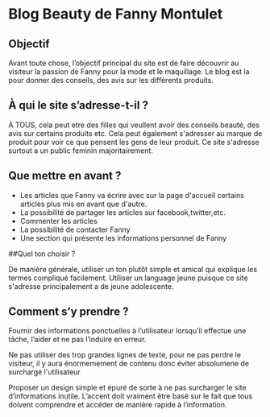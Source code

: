 # Blog Beauty de Fanny Montulet
## Objectif

Avant toute chose, l’objectif principal du site est de faire découvrir au visiteur la passion de Fanny pour la mode et le maquillage. Le blog est la pour donner des conseils, des avis sur les différents produits. 

## À qui le site s’adresse-t-il ?

À TOUS, cela peut etre des filles qui veullent avoir des conseils beauté, des avis sur certains produits etc. Cela peut également s'adresser au marque de produit pour voir ce que pensent les gens de leur produit. Ce site s'adresse surtout a un public feminin majoritairement.

## Que mettre en avant ?
* Les articles que Fanny va écrire avec sur la page d'accueil certains articles plus mis en avant que d'autre.
* La possibilité de partager les articles sur facebook,twitter,etc.
* Commenter les articles
* La possibilité de contacter Fanny
* Une section qui présente les informations personnel de Fanny


##Quel ton choisir ?

De manière générale, utiliser un ton plutôt simple et amical qui explique les termes compliqué facilement. Utiliser un language jeune puisque ce site s'adresse principalement a de jeune adolescente.

## Comment s’y prendre ?

Fournir des informations ponctuelles à l’utilisateur lorsqu’il effectue une tâche, l’aider et ne pas l’induire en erreur.

Ne pas utiliser des trop grandes lignes de texte, pour ne pas perdre le visiteur, il y aura énormemement de contenu donc éviter absolumene de surchargé l'utilisateur

Proposer un design simple et épuré de sorte à ne pas surcharger le site d’informations inutile. L’accent doit vraiment être basé sur le fait que tous doivent comprendre et accéder de manière rapide à l’information.


